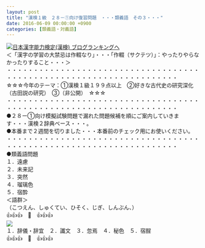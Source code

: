 ```yaml
---
layout: post
title: "漢検１級　２８－①向け復習問題　・・・類義語　その３・・・"
date: 2016-06-09 00:00:00 +0900
categories: [類義語・対義語]
---
```


[![](/syuusyuu9701/assets/images/漢検１級-２８－①向け復習問題-・・・類義語-その３・・・-br_c_3028_1.gif)](http://blog.with2.net/link.php?1659096:3028 "日本漢字能力検定(漢検) ブログランキングへ")[日本漢字能力検定(漢検) ブログランキングへ](http://blog.with2.net/link.php?1659096:3028)  
＜「漢字の学習の大禁忌は作輟なり」・・・「作輟（サクテツ）」：やったりやらなかったりすること・・・＞  
・・・・・・・・・・・・・・・・・・・・・・・・・・・・・・・・・・・・・・・・・・・・・・・・・・・・・・・・・・・・・・・・・・・・  
☆☆☆今年のテーマ：①漢検１級１９９点以上　②好きな古代史の研究深化（古田説の研究）　③（非公開）　☆☆☆　　  
・・・・・・・・・・・・・・・・・・・・・・・・・・・・・・・・・・・・・・・・・・・・・・・・・・・・・・・・・・・・・・・・・・・・  
●２８ー①向け模擬試験問題で漏れた問題候補を順にご案内していきます・・・漢検２辞典ベース・・・。  
●本番まで２週間を切りました・・・本番前のチェック用にお使いください。  
・・・・・・・・・・・・・・・・・・・・・・・・・・・・・・・・・・・・・・・・・・・・・・・・・・・・・・・・・・・・・・・・・・・・  
●類義語問題  
１．遠慮  
２．未来記  
３．突然  
４．瑠璃色  
５．宿酔  
＜語群＞  
（こつえん、しゅくてい、ひそく、じぎ、しんぶん、）  
👍👍👍　🐒　👍👍👍  
![](/syuusyuu9701/assets/images/漢検１級-２８－①向け復習問題-・・・類義語-その３・・・-b6d4188d0bf14abf1b8354f060373ea1.png)  
１．辞儀・辞宜　２．讖文　３．忽焉　４．秘色　５．宿酲　  
👍👍👍　🐒　👍👍👍  